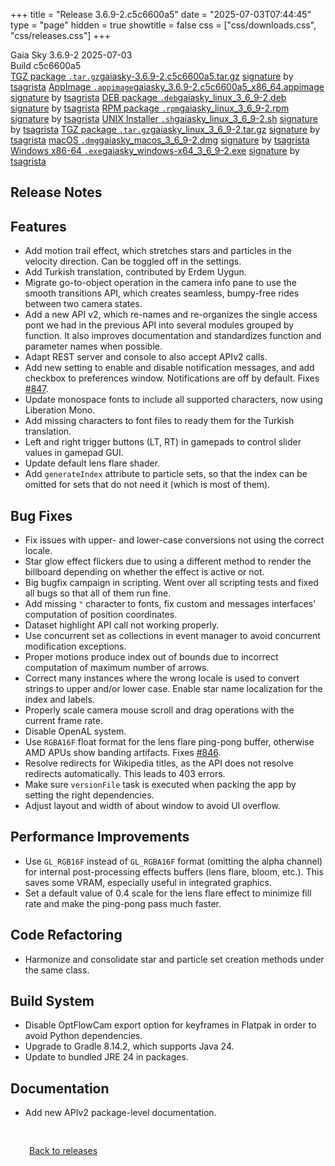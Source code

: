 +++
title = "Release 3.6.9-2.c5c6600a5"
date = "2025-07-03T07:44:45"
type = "page"
hidden = true
showtitle = false
css = ["css/downloads.css", "css/releases.css"]
+++

<div class="download-container">
<div id="download-title">
<i class="gs-mdi-tag"></i>
Gaia Sky <span class="downloads-version">3.6.9-2</span> 
<time class="downloads-releasedate" datetime="2025-07-03T09:44:45" title="Published: 2025-07-03T09:44:45"><i class="gs-mdi-calendar"></i> 2025-07-03</time>
<div class="downloads-build">Build c5c6600a5</div></div>
<div class="download-section">
<a href="https://gaia.ari.uni-heidelberg.de/gaiasky/releases/3.6.9-2.c5c6600a5/gaiasky-3.6.9-2.c5c6600a5.tar.gz" class="download-button"><i class="gs-mdi-zip-box icon-button"></i> TGZ package <code>.tar.gz</code><span class="download-sub">gaiasky-3.6.9-2.c5c6600a5.tar.gz</span></a>
<span class="signature">
<a href="https://gaia.ari.uni-heidelberg.de/gaiasky/releases/3.6.9-2.c5c6600a5/gaiasky-3.6.9-2.c5c6600a5.tar.gz.sig">signature</a>  by  <a href="https://keyserver.ubuntu.com/pks/lookup?search=0x448C2B189756743013D5F7C22FD2A59C1D734C1F&fingerprint=on&op=index">tsagrista</a>
</span>
<a href="https://gaia.ari.uni-heidelberg.de/gaiasky/releases/3.6.9-2.c5c6600a5/gaiasky_3.6.9-2.c5c6600a5_x86_64.appimage" class="download-button"><i class="gs-material-symbols-box icon-button"></i> AppImage <code>.appimage</code><span class="download-sub">gaiasky_3.6.9-2.c5c6600a5_x86_64.appimage</span></a>
<span class="signature">
<a href="https://gaia.ari.uni-heidelberg.de/gaiasky/releases/3.6.9-2.c5c6600a5/gaiasky_3.6.9-2.c5c6600a5_x86_64.appimage.sig">signature</a>  by  <a href="https://keyserver.ubuntu.com/pks/lookup?search=0x448C2B189756743013D5F7C22FD2A59C1D734C1F&fingerprint=on&op=index">tsagrista</a>
</span>
<a href="https://gaia.ari.uni-heidelberg.de/gaiasky/releases/3.6.9-2.c5c6600a5/gaiasky_linux_3_6_9-2.deb" class="download-button"><i class="gs-mdi-debian icon-button"></i> DEB package <code>.deb</code><span class="download-sub">gaiasky_linux_3_6_9-2.deb</span></a>
<span class="signature">
<a href="https://gaia.ari.uni-heidelberg.de/gaiasky/releases/3.6.9-2.c5c6600a5/gaiasky_linux_3_6_9-2.deb.sig">signature</a>  by  <a href="https://keyserver.ubuntu.com/pks/lookup?search=0x448C2B189756743013D5F7C22FD2A59C1D734C1F&fingerprint=on&op=index">tsagrista</a>
</span>
<a href="https://gaia.ari.uni-heidelberg.de/gaiasky/releases/3.6.9-2.c5c6600a5/gaiasky_linux_3_6_9-2.rpm" class="download-button"><i class="gs-mdi-fedora icon-button"></i> RPM package <code>.rpm</code><span class="download-sub">gaiasky_linux_3_6_9-2.rpm</span></a>
<span class="signature">
<a href="https://gaia.ari.uni-heidelberg.de/gaiasky/releases/3.6.9-2.c5c6600a5/gaiasky_linux_3_6_9-2.rpm.sig">signature</a>  by  <a href="https://keyserver.ubuntu.com/pks/lookup?search=0x448C2B189756743013D5F7C22FD2A59C1D734C1F&fingerprint=on&op=index">tsagrista</a>
</span>
<a href="https://gaia.ari.uni-heidelberg.de/gaiasky/releases/3.6.9-2.c5c6600a5/gaiasky_linux_3_6_9-2.sh" class="download-button"><i class="gs-token-unix icon-button"></i> UNIX Installer <code>.sh</code><span class="download-sub">gaiasky_linux_3_6_9-2.sh</span></a>
<span class="signature">
<a href="https://gaia.ari.uni-heidelberg.de/gaiasky/releases/3.6.9-2.c5c6600a5/gaiasky_linux_3_6_9-2.sh.sig">signature</a>  by  <a href="https://keyserver.ubuntu.com/pks/lookup?search=0x448C2B189756743013D5F7C22FD2A59C1D734C1F&fingerprint=on&op=index">tsagrista</a>
</span>
<a href="https://gaia.ari.uni-heidelberg.de/gaiasky/releases/3.6.9-2.c5c6600a5/gaiasky_linux_3_6_9-2.tar.gz" class="download-button"><i class="gs-mdi-zip-box icon-button"></i> TGZ package <code>.tar.gz</code><span class="download-sub">gaiasky_linux_3_6_9-2.tar.gz</span></a>
<span class="signature">
<a href="https://gaia.ari.uni-heidelberg.de/gaiasky/releases/3.6.9-2.c5c6600a5/gaiasky_linux_3_6_9-2.tar.gz.sig">signature</a>  by  <a href="https://keyserver.ubuntu.com/pks/lookup?search=0x448C2B189756743013D5F7C22FD2A59C1D734C1F&fingerprint=on&op=index">tsagrista</a>
</span>
<a href="https://gaia.ari.uni-heidelberg.de/gaiasky/releases/3.6.9-2.c5c6600a5/gaiasky_macos_3_6_9-2.dmg" class="download-button"><i class="gs-fa6-brands-apple icon-button"></i> macOS <code>.dmg</code><span class="download-sub">gaiasky_macos_3_6_9-2.dmg</span></a>
<span class="signature">
<a href="https://gaia.ari.uni-heidelberg.de/gaiasky/releases/3.6.9-2.c5c6600a5/gaiasky_macos_3_6_9-2.dmg.sig">signature</a>  by  <a href="https://keyserver.ubuntu.com/pks/lookup?search=0x448C2B189756743013D5F7C22FD2A59C1D734C1F&fingerprint=on&op=index">tsagrista</a>
</span>
<a href="https://gaia.ari.uni-heidelberg.de/gaiasky/releases/3.6.9-2.c5c6600a5/gaiasky_windows-x64_3_6_9-2.exe" class="download-button"><i class="gs-fa6-brands-windows icon-button"></i> Windows x86-64 <code>.exe</code><span class="download-sub">gaiasky_windows-x64_3_6_9-2.exe</span></a>
<span class="signature">
<a href="https://gaia.ari.uni-heidelberg.de/gaiasky/releases/3.6.9-2.c5c6600a5/gaiasky_windows-x64_3_6_9-2.exe.sig">signature</a>  by  <a href="https://keyserver.ubuntu.com/pks/lookup?search=0x448C2B189756743013D5F7C22FD2A59C1D734C1F&fingerprint=on&op=index">tsagrista</a>
</span>
</div>
</div>

<section class="release-notes">

# Release Notes


## Features
- Add motion trail effect, which stretches stars and particles in the velocity direction. Can be toggled off in the settings.
- Add Turkish translation, contributed by Erdem Uygun.
- Migrate go-to-object operation in the camera info pane to use the smooth transitions API, which creates seamless, bumpy-free rides between two camera states.
- Add a new API v2, which re-names and re-organizes the single access pont we had in the previous API into several modules grouped by function. It also improves documentation and standardizes function and parameter names when possible.
- Adapt REST server and console to also accept APIv2 calls.
- Add new setting to enable and disable notification messages, and add checkbox to preferences window. Notifications are off by default. Fixes [#847](https://codeberg.org/gaiasky/gaiasky/issues/847).
- Update monospace fonts to include all supported characters, now using Liberation Mono.
- Add missing characters to font files to ready them for the Turkish translation.
- Left and right trigger buttons (LT, RT) in gamepads to control slider values in gamepad GUI.
- Update default lens flare shader.
- Add `generateIndex` attribute to particle sets, so that the index can be omitted for sets that do not need it (which is most of them).

## Bug Fixes
- Fix issues with upper- and lower-case conversions not using the correct locale.
- Star glow effect flickers due to using a different method to render the billboard depending on whether the effect is active or not.
- Big bugfix campaign in scripting. Went over all scripting tests and fixed all bugs so that all of them run fine.
- Add missing `"` character to fonts, fix custom and messages interfaces' computation of position coordinates.
- Dataset highlight API call not working properly.
- Use concurrent set as collections in event manager to avoid concurrent modification exceptions.
- Proper motions produce index out of bounds due to incorrect computation of maximum number of arrows.
- Correct many instances where the wrong locale is used to convert strings to upper and/or lower case. Enable star name localization for the index and labels.
- Properly scale camera mouse scroll and drag operations with the current frame rate.
- Disable OpenAL system.
- Use `RGBA16F` float format for the lens flare ping-pong buffer, otherwise AMD APUs show banding artifacts. Fixes [#846](https://codeberg.org/gaiasky/gaiasky/issues/846).
- Resolve redirects for Wikipedia titles, as the API does not resolve redirects automatically. This leads to 403 errors.
- Make sure `versionFile` task is executed when packing the app by setting the right dependencies.
- Adjust layout and width of about window to avoid UI overflow.

## Performance Improvements
- Use `GL_RGB16F` instead of `GL_RGBA16F` format (omitting the alpha channel) for internal post-processing effects buffers (lens flare, bloom, etc.). This saves some VRAM, especially useful in integrated graphics.
- Set a default value of 0.4 scale for the lens flare effect to minimize fill rate and make the ping-pong pass much faster.

## Code Refactoring
- Harmonize and consolidate star and particle set creation methods under the same class.

## Build System
- Disable OptFlowCam export option for keyframes in Flatpak in order to avoid Python dependencies.
- Upgrade to Gradle 8.14.2, which supports Java 24.
- Update to bundled JRE 24 in packages.

## Documentation
- Add new APIv2 package-level documentation.
</section>


<p class="center-text" style="padding: 30px;"><a href="/downloads/releases"><i class="gs-mdi-arrow-left-bold-circle"></i> Back to releases</a>
</p>
